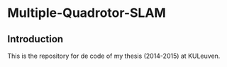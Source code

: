 Multiple-Quadrotor-SLAM
=======================

Introduction
------------

This is the repository for de code of my thesis (2014-2015) at KULeuven.
